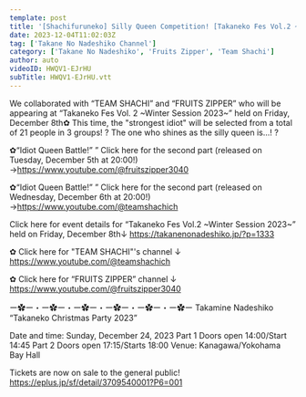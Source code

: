 ```yaml
---
template: post
title: '[Shachifuruneko] Silly Queen Competition! [Takaneko Fes Vol.2 ~Winter Session 2023~]'
date: 2023-12-04T11:02:03Z
tag: ['Takane No Nadeshiko Channel']
category: ['Takane No Nadeshiko', 'Fruits Zipper', 'Team Shachi']
author: auto 
videoID: HWQV1-EJrHU
subTitle: HWQV1-EJrHU.vtt
---
```

We collaborated with “TEAM SHACHI” and “FRUITS ZIPPER” who will be appearing at “Takaneko Fes Vol. 2 ~Winter Session 2023~” held on Friday, December 8th✿
This time, the "strongest idiot" will be selected from a total of 21 people in 3 groups! ?
The one who shines as the silly queen is...! ?

✿“Idiot Queen Battle!” ” Click here for the second part (released on Tuesday, December 5th at 20:00!)
→https://www.youtube.com/@fruitszipper3040


✿“Idiot Queen Battle!” ” Click here for the second part (released on Wednesday, December 6th at 20:00!)
→https://www.youtube.com/@teamshachich


Click here for event details for “Takaneko Fes Vol.2 ~Winter Session 2023~” held on Friday, December 8th↓
https://takanenonadeshiko.jp/?p=1333

✿ Click here for "TEAM SHACHI"'s channel ↓
https://www.youtube.com/@teamshachich

✿ Click here for “FRUITS ZIPPER” channel ↓
https://www.youtube.com/@fruitszipper3040


ー✿ー・ー✿ー・ー✿ー・ー✿ー・ー✿ー・ー✿ー
Takamine Nadeshiko “Takaneko Christmas Party 2023”

Date and time: Sunday, December 24, 2023
Part 1 Doors open 14:00/Start 14:45
Part 2 Doors open 17:15/Starts 18:00
Venue: Kanagawa/Yokohama Bay Hall

Tickets are now on sale to the general public!
https://eplus.jp/sf/detail/3709540001?P6=001